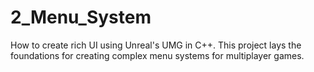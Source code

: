 # 2_Menu_System
How to create rich UI using Unreal's UMG in C++. This project lays the foundations for creating complex menu systems for multiplayer games. 
